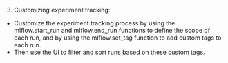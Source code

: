 3. Customizing experiment tracking: 

- Customize the experiment tracking process by using the mlflow.start_run and mlflow.end_run 
  functions to define the scope of each run, and by using the mlflow.set_tag function 
  to add custom tags to each run. 
- Then use the UI to filter and sort runs based on these custom tags.